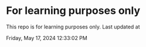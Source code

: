 # For learning purposes only
This repo is for learning purposes only.
Last updated at

Friday, May 17, 2024 12:33:02 PM

